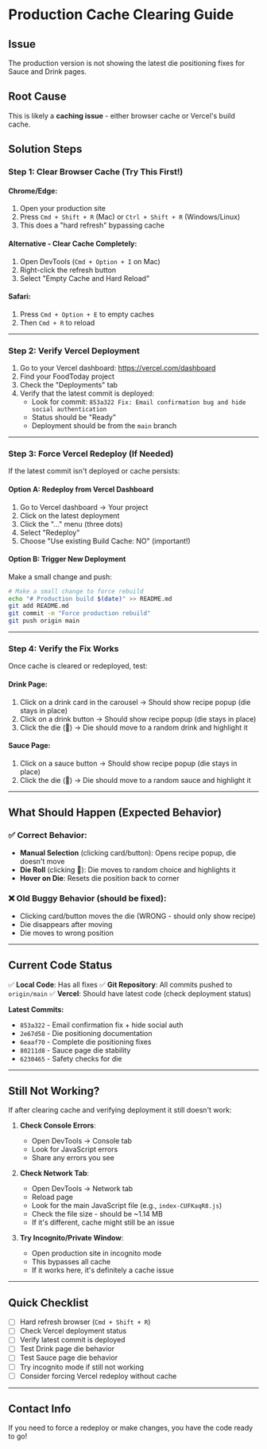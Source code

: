 # Production Cache Clearing Guide

## Issue
The production version is not showing the latest die positioning fixes for Sauce and Drink pages.

## Root Cause
This is likely a **caching issue** - either browser cache or Vercel's build cache.

## Solution Steps

### Step 1: Clear Browser Cache (Try This First!)

#### Chrome/Edge:
1. Open your production site
2. Press `Cmd + Shift + R` (Mac) or `Ctrl + Shift + R` (Windows/Linux)
3. This does a "hard refresh" bypassing cache

#### Alternative - Clear Cache Completely:
1. Open DevTools (`Cmd + Option + I` on Mac)
2. Right-click the refresh button
3. Select "Empty Cache and Hard Reload"

#### Safari:
1. Press `Cmd + Option + E` to empty caches
2. Then `Cmd + R` to reload

---

### Step 2: Verify Vercel Deployment

1. Go to your Vercel dashboard: https://vercel.com/dashboard
2. Find your FoodToday project
3. Check the "Deployments" tab
4. Verify that the latest commit is deployed:
   - Look for commit: `853a322 Fix: Email confirmation bug and hide social authentication`
   - Status should be "Ready"
   - Deployment should be from the `main` branch

---

### Step 3: Force Vercel Redeploy (If Needed)

If the latest commit isn't deployed or cache persists:

#### Option A: Redeploy from Vercel Dashboard
1. Go to Vercel dashboard → Your project
2. Click on the latest deployment
3. Click the "..." menu (three dots)
4. Select "Redeploy"
5. Choose "Use existing Build Cache: NO" (important!)

#### Option B: Trigger New Deployment
Make a small change and push:
```bash
# Make a small change to force rebuild
echo "# Production build $(date)" >> README.md
git add README.md
git commit -m "Force production rebuild"
git push origin main
```

---

### Step 4: Verify the Fix Works

Once cache is cleared or redeployed, test:

#### Drink Page:
1. Click on a drink card in the carousel → Should show recipe popup (die stays in place)
2. Click on a drink button → Should show recipe popup (die stays in place)
3. Click the die (🎲) → Die should move to a random drink and highlight it

#### Sauce Page:
1. Click on a sauce button → Should show recipe popup (die stays in place)
2. Click the die (🎲) → Die should move to a random sauce and highlight it

---

## What Should Happen (Expected Behavior)

### ✅ Correct Behavior:
- **Manual Selection** (clicking card/button): Opens recipe popup, die doesn't move
- **Die Roll** (clicking 🎲): Die moves to random choice and highlights it
- **Hover on Die**: Resets die position back to corner

### ❌ Old Buggy Behavior (should be fixed):
- Clicking card/button moves the die (WRONG - should only show recipe)
- Die disappears after moving
- Die moves to wrong position

---

## Current Code Status

✅ **Local Code**: Has all fixes
✅ **Git Repository**: All commits pushed to `origin/main`
✅ **Vercel**: Should have latest code (check deployment status)

**Latest Commits:**
- `853a322` - Email confirmation fix + hide social auth
- `2e67d58` - Die positioning documentation
- `6eaaf70` - Complete die positioning fixes
- `80211d8` - Sauce page die stability
- `6230465` - Safety checks for die

---

## Still Not Working?

If after clearing cache and verifying deployment it still doesn't work:

1. **Check Console Errors**:
   - Open DevTools → Console tab
   - Look for JavaScript errors
   - Share any errors you see

2. **Check Network Tab**:
   - Open DevTools → Network tab
   - Reload page
   - Look for the main JavaScript file (e.g., `index-CUFKaqR8.js`)
   - Check the file size - should be ~1.14 MB
   - If it's different, cache might still be an issue

3. **Try Incognito/Private Window**:
   - Open production site in incognito mode
   - This bypasses all cache
   - If it works here, it's definitely a cache issue

---

## Quick Checklist

- [ ] Hard refresh browser (`Cmd + Shift + R`)
- [ ] Check Vercel deployment status
- [ ] Verify latest commit is deployed
- [ ] Test Drink page die behavior
- [ ] Test Sauce page die behavior
- [ ] Try incognito mode if still not working
- [ ] Consider forcing Vercel redeploy without cache

---

## Contact Info

If you need to force a redeploy or make changes, you have the code ready to go!


